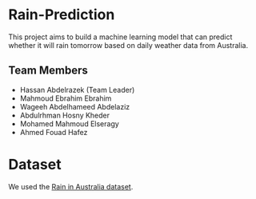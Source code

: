 # Rain-Prediction
This project aims to build a machine learning model that can predict whether it will rain tomorrow based on daily weather data from Australia.

## Team Members
- Hassan Abdelrazek (Team Leader)
- Mahmoud Ebrahim Ebrahim
- Wageeh Abdelhameed Abdelaziz
- Abdulrhman Hosny Kheder
- Mohamed Mahmoud Elseragy 
- Ahmed Fouad Hafez

# Dataset
We used the [Rain in Australia dataset](https://www.kaggle.com/datasets/jsphyg/weather-dataset-rattle-package).   


